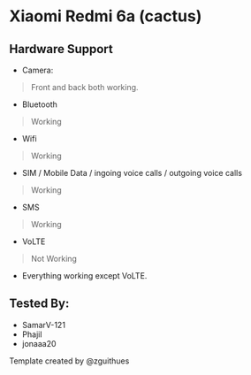 # Xiaomi Redmi 6a (cactus)

## Hardware Support

* Camera:
> Front and back both working.

* Bluetooth
> Working

* Wifi
> Working

* SIM / Mobile Data / ingoing voice calls / outgoing voice calls
> Working

* SMS
> Working

* VoLTE
> Not Working

* Everything working
except VoLTE.

## Tested By:
* SamarV-121
* Phajil
* jonaaa20

Template created by @zguithues